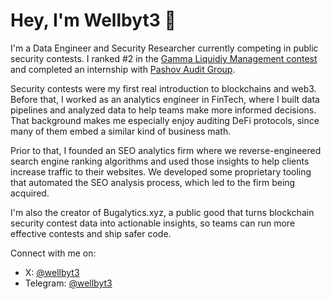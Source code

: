 # Hey, I'm Wellbyt3 👋
I'm a Data Engineer and Security Researcher currently competing in public security contests. I ranked #2 in the [Gamma Liquidiy Management contest](https://codehawks.cyfrin.io/c/2025-02-gamma/results?lt=contest&page=1&sc=reward&sj=reward&t=leaderboard) and completed an internship with [Pashov Audit Group](https://github.com/wellbyt3/wellbyt3/blob/main/wellbyt3-pashov-internship.png).

Security contests were my first real introduction to blockchains and web3. Before that, I worked as an analytics engineer in FinTech, where I built data pipelines and analyzed data to help teams make more informed decisions. That background makes me especially enjoy auditing DeFi protocols, since many of them embed a similar kind of business math.

Prior to that, I founded an SEO analytics firm where we reverse-engineered search engine ranking algorithms and used those insights to help clients increase traffic to their websites. We developed some proprietary tooling that automated the SEO analysis process, which led to the firm being acquired.

I'm also the creator of Bugalytics.xyz, a public good that turns blockchain security contest data into actionable insights, so teams can run more effective contests and ship safer code.

Connect with me on:
- X: [@wellbyt3](https://x.com/wellbyt3)
- Telegram: [@wellbyt3](https://t.me/wellbyt3)

